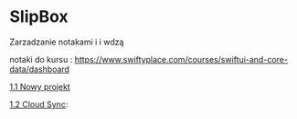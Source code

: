 # SlipBox

Zarzadzanie notakami i i wdzą

notaki do kursu : https://www.swiftyplace.com/courses/swiftui-and-core-data/dashboard

[1.1 Nowy projekt](1.1NewProject.md)

[1.2 Cloud Sync](1.2.CloduSync.md):

